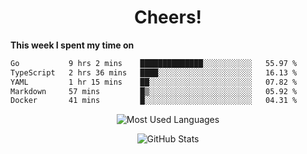 <h1 align="center">Cheers!</h1>

**This week I spent my time on**
<!--START_SECTION:waka-->

```txt
Go           9 hrs 2 mins    ██████████████░░░░░░░░░░░   55.97 %
TypeScript   2 hrs 36 mins   ████░░░░░░░░░░░░░░░░░░░░░   16.13 %
YAML         1 hr 15 mins    ██░░░░░░░░░░░░░░░░░░░░░░░   07.82 %
Markdown     57 mins         █▒░░░░░░░░░░░░░░░░░░░░░░░   05.92 %
Docker       41 mins         █░░░░░░░░░░░░░░░░░░░░░░░░   04.31 %
```

<!--END_SECTION:waka-->

<p align="center"><img src="https://github-readme-stats.vercel.app/api/top-langs/?username=thnkrn&layout=compact&hide=html&theme=tokyonight" alt="Most Used Languages" /></p>

<p align="center"><img src="https://github-readme-stats.vercel.app/api?username=thnkrn&show_icons=true&count_private=true&theme=tokyonight" alt="GitHub Stats" /></p>

<!-- <p align="center"><a href="https://wakatime.com"><img src="https://wakatime.com/share/@thnkrn/40092326-d1bd-471b-89da-9a7c63939402.png" /></p>
 -->
